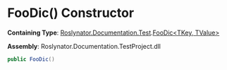 # FooDic\(\) Constructor

**Containing Type**: [Roslynator.Documentation.Test](../../README.md)\.[FooDic\<TKey, TValue>](../README.md)

**Assembly**: Roslynator\.Documentation\.TestProject\.dll

```csharp
public FooDic()
```

